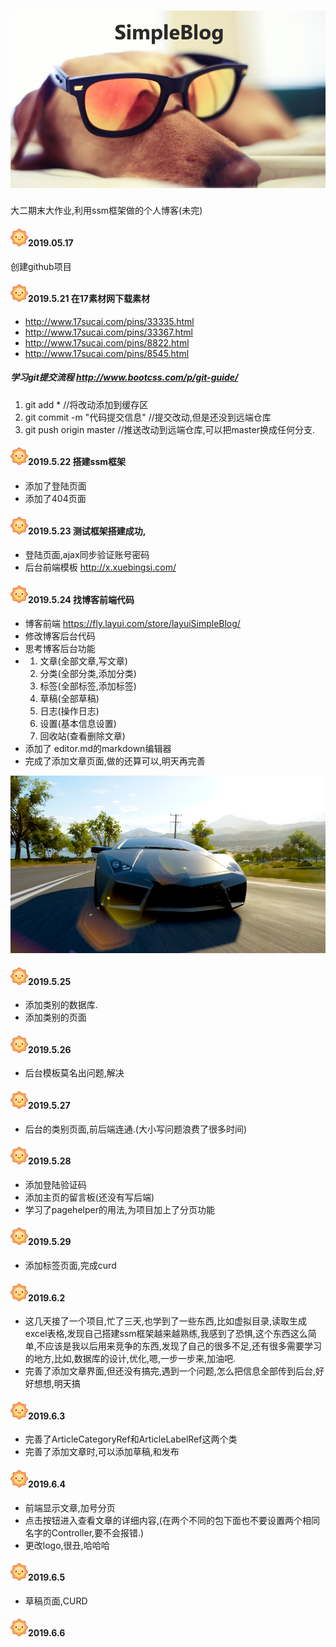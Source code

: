 ﻿#                                 ![](<https://github.com/ZhaoGuorui666/simpleBlog/blob/master/README_IMG/wallhaven-20634_960x540.png>)



大二期末大作业,利用ssm框架做的个人博客(未完)

#### ![](<https://github.com/ZhaoGuorui666/simpleBlog/blob/master/README_IMG/20190524100737.png>)2019.05.17

创建github项目

#### ![](<https://github.com/ZhaoGuorui666/simpleBlog/blob/master/README_IMG/20190524100737.png>)2019.5.21 在17素材网下载素材

- http://www.17sucai.com/pins/33335.html
- http://www.17sucai.com/pins/33367.html
- http://www.17sucai.com/pins/8822.html
- http://www.17sucai.com/pins/8545.html

##### 学习git提交流程 <http://www.bootcss.com/p/git-guide/>

1. git add *		//将改动添加到缓存区
2. git commit -m "代码提交信息"             //提交改动,但是还没到远端仓库
3. git push origin master              //推送改动到远端仓库,可以把master换成任何分支.

#### ![](<https://github.com/ZhaoGuorui666/simpleBlog/blob/master/README_IMG/20190524100737.png>)2019.5.22 搭建ssm框架

* 添加了登陆页面
* 添加了404页面

#### ![](<https://github.com/ZhaoGuorui666/simpleBlog/blob/master/README_IMG/20190524100737.png>)2019.5.23 测试框架搭建成功,

* 登陆页面,ajax同步验证账号密码
* 后台前端模板 <http://x.xuebingsi.com/>

#### ![](<https://github.com/ZhaoGuorui666/simpleBlog/blob/master/README_IMG/20190524100737.png>)2019.5.24 找博客前端代码

* 博客前端 <https://fly.layui.com/store/layuiSimpleBlog/>
* 修改博客后台代码
* 思考博客后台功能
* 1. 文章(全部文章,写文章)
  2. 分类(全部分类,添加分类)
  3. 标签(全部标签,添加标签)
  4. 草稿(全部草稿)
  5. 日志(操作日志)
  6. 设置(基本信息设置)
  7. 回收站(查看删除文章)
* 添加了 editor.md的markdown编辑器
* 完成了添加文章页面,做的还算可以,明天再完善

![](<https://github.com/ZhaoGuorui666/simpleBlog/blob/master/README_IMG/wallhaven-769261_960x540.png>)

#### ![](<https://github.com/ZhaoGuorui666/simpleBlog/blob/master/README_IMG/20190524100737.png>)2019.5.25

* 添加类别的数据库.
* 添加类别的页面

#### ![](<https://github.com/ZhaoGuorui666/simpleBlog/blob/master/README_IMG/20190524100737.png>)2019.5.26

* 后台模板莫名出问题,解决

#### ![](<https://github.com/ZhaoGuorui666/simpleBlog/blob/master/README_IMG/20190524100737.png>)2019.5.27

* 后台的类别页面,前后端连通.(大小写问题浪费了很多时间)

#### ![](<https://github.com/ZhaoGuorui666/simpleBlog/blob/master/README_IMG/20190524100737.png>)2019.5.28

* 添加登陆验证码
* 添加主页的留言板(还没有写后端)
* 学习了pagehelper的用法,为项目加上了分页功能

#### ![](<https://github.com/ZhaoGuorui666/simpleBlog/blob/master/README_IMG/20190524100737.png>)2019.5.29

* 添加标签页面,完成curd

#### ![](<https://github.com/ZhaoGuorui666/simpleBlog/blob/master/README_IMG/20190524100737.png>)2019.6.2

* 这几天接了一个项目,忙了三天,也学到了一些东西,比如虚拟目录,读取生成excel表格,发现自己搭建ssm框架越来越熟练,我感到了恐惧,这个东西这么简单,不应该是我以后用来竞争的东西,发现了自己的很多不足,还有很多需要学习的地方,比如,数据库的设计,优化,嗯,一步一步来,加油吧.
* 完善了添加文章界面,但还没有搞完,遇到一个问题,怎么把信息全部传到后台,好好想想,明天搞

#### ![](<https://github.com/ZhaoGuorui666/simpleBlog/blob/master/README_IMG/20190524100737.png>)2019.6.3

* 完善了ArticleCategoryRef和ArticleLabelRef这两个类
* 完善了添加文章时,可以添加草稿,和发布

#### ![](<https://github.com/ZhaoGuorui666/simpleBlog/blob/master/README_IMG/20190524100737.png>)2019.6.4

* 前端显示文章,加号分页
* 点击按钮进入查看文章的详细内容,(在两个不同的包下面也不要设置两个相同名字的Controller,要不会报错.)
* 更改logo,很丑,哈哈哈

#### ![](<https://github.com/ZhaoGuorui666/simpleBlog/blob/master/README_IMG/20190524100737.png>)2019.6.5

* 草稿页面,CURD

#### ![](<https://github.com/ZhaoGuorui666/simpleBlog/blob/master/README_IMG/20190524100737.png>)2019.6.6

